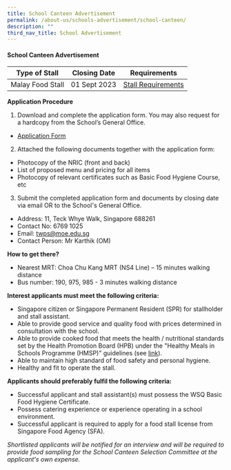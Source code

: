 ```yaml
---
title: School Canteen Advertisement
permalink: /about-us/schools-advertisement/school-canteen/
description: ""
third_nav_title: School Advertisement
---
```

#### School Canteen Advertisement

| Type of Stall | Closing Date | Requirements |
| -------- | -------- | -------- |
| Malay Food Stall | 01 Sept 2023 | [Stall Requirements](/files/School%20Canteen%20Ads/malay%20food%20stall%20requirement%2020230720.pdf)|


**Application Procedure**

1. Download and complete the application form. You may also request for a hardcopy from the School’s General Office.
* [Application Form](/files/School%20Canteen%20Ads/application%20form%20for%20canteen%20stall.pdf)

2. Attached the following documents together with the application form:
* Photocopy of the NRIC (front and back)
* List of proposed menu and pricing for all items
* Photocopy of relevant certificates such as Basic Food Hygiene Course, etc

3. Submit the completed application form and documents by closing date via email OR to the School's General Office.

* Address: 11, Teck Whye Walk, Singapore 688261
* Contact No: 6769 1025
* Email: twps@moe.edu.sg
* Contact Person: Mr Karthik (OM)

**How to get there?**
* Nearest MRT: Choa Chu Kang MRT (NS4 Line) – 15 minutes walking distance
* Bus number: 190, 975, 985 - 3 minutes walking distance

**Interest applicants must meet the following criteria:**
* Singapore citizen or Singapore Permanent Resident (SPR) for stallholder and stall assistant.
* Able to provide good service and quality food with prices determined in consultation with the school.
* Able to provide cooked food that meets the health / nutritional standards set by the Health Promotion Board (HPB) under the "Healthy Meals in Schools Programme (HMSP)" guidelines (see [link](https://www.hpb.gov.sg/schools/school-programmes/healthy-meals-in-schools-programme)).
* Able to maintain high standard of food safety and personal hygiene.
* Healthy and fit to operate the stall.


**Applicants should preferably fulfil the following criteria:**
* Successful applicant and stall assistant(s) must possess the WSQ Basic Food Hygiene Certificate.
* Possess catering experience or experience operating in a school environment.
* Successful applicant is required to apply for a food stall license from Singapore Food Agency (SFA).


*Shortlisted applicants will be notified for an interview and will be required to provide food sampling for the School Canteen Selection Committee at the applicant's own expense.*